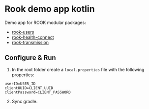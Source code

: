 # Rook demo app kotlin

Demo app for ROOK modular packages:

* [rook-users](https://github.com/RookeriesDevelopment/rook-android-sdks-docs/tree/main/rook-users)
* [rook-health-connect](https://github.com/RookeriesDevelopment/rook-android-sdks-docs/tree/main/rook-health-connect)
* [rook-transmission](https://github.com/RookeriesDevelopment/rook-android-sdks-docs/tree/main/rook-transmission)

## Configure & Run

1. In the root folder create a `local.properties` file with the following properties:

```properties
userID=USER_ID
clientUUID=CLIENT_UUID
clientPassword=CLIENT_PASSWORD
```

2. Sync gradle.

